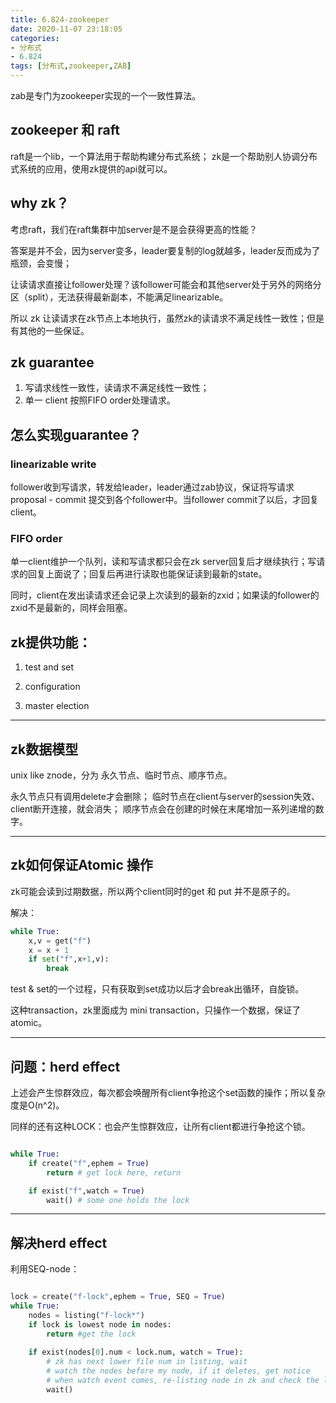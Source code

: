 ```yaml
---
title: 6.824-zookeeper
date: 2020-11-07 23:18:05
categories: 
- 分布式
- 6.824
tags: [分布式,zookeeper,ZAB]
---
```


zab是专门为zookeeper实现的一个一致性算法。
<!---more--->

## zookeeper 和 raft

raft是一个lib，一个算法用于帮助构建分布式系统；
zk是一个帮助别人协调分布式系统的应用，使用zk提供的api就可以。

## why zk？
考虑raft，我们在raft集群中加server是不是会获得更高的性能？

答案是并不会，因为server变多，leader要复制的log就越多，leader反而成为了瓶颈，会变慢；

让读请求直接让follower处理？该follower可能会和其他server处于另外的网络分区（split），无法获得最新副本，不能满足linearizable。

所以 zk 让读请求在zk节点上本地执行，虽然zk的读请求不满足线性一致性；但是有其他的一些保证。

## zk guarantee 

1. 写请求线性一致性，读请求不满足线性一致性；
2. 单一 client 按照FIFO order处理请求。

## 怎么实现guarantee？

### linearizable write
follower收到写请求，转发给leader，leader通过zab协议，保证将写请求proposal - commit 提交到各个follower中。当follower commit了以后，才回复client。

### FIFO  order

单一client维护一个队列，读和写请求都只会在zk server回复后才继续执行；写请求的回复上面说了；回复后再进行读取也能保证读到最新的state。

同时，client在发出读请求还会记录上次读到的最新的zxid；如果读的follower的zxid不是最新的，同样会阻塞。

## zk提供功能：

1. test and set

2. configuration

3. master election

---

## zk数据模型

unix like znode，分为 永久节点、临时节点、顺序节点。

永久节点只有调用delete才会删除；
临时节点在client与server的session失效、client断开连接，就会消失；
顺序节点会在创建的时候在末尾增加一系列递增的数字。

---

## zk如何保证Atomic 操作

zk可能会读到过期数据，所以两个client同时的get 和 put 并不是原子的。

解决：

```Python
while True:
    x,v = get("f")
    x = x + 1
    if set("f",x+1,v):
        break
```

test & set的一个过程，只有获取到set成功以后才会break出循环，自旋锁。

这种transaction，zk里面成为 mini transaction，只操作一个数据，保证了atomic。

---

## 问题：herd effect

上述会产生惊群效应，每次都会唤醒所有client争抢这个set函数的操作；所以复杂度是O(n^2)。

同样的还有这种LOCK：也会产生惊群效应，让所有client都进行争抢这个锁。

```Python

while True:
    if create("f",ephem = True)
        return # get lock here, return 

    if exist("f",watch = True)
        wait() # some one holds the lock
```

---

## 解决herd effect

利用SEQ-node：

```Python

lock = create("f-lock",ephem = True, SEQ = True)
while True:
    nodes = listing("f-lock*")
    if lock is lowest node in nodes:
        return #get the lock
    
    if exist(nodes[0].num < lock.num, watch = True):
        # zk has next lower file num in listing, wait
        # watch the nodes before my node, if it deletes, get notice
        # when watch event comes, re-listing node in zk and check the lowest file num
        wait()

```



